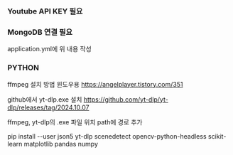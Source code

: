 ### Youtube API KEY 필요

### MongoDB 연결 필요

application.yml에 위 내용 작성

### PYTHON

ffmpeg 설치 방법 윈도우용 
https://angelplayer.tistory.com/351

github에서 yt-dlp.exe 설치
https://github.com/yt-dlp/yt-dlp/releases/tag/2024.10.07

ffmpeg, yt-dlp의 .exe 파일 위치 path에 경로 추가

pip install --user json5 yt-dlp scenedetect opencv-python-headless scikit-learn matplotlib pandas numpy